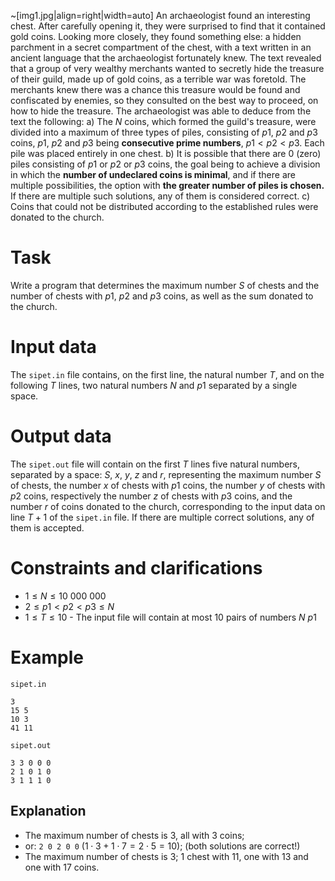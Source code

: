 ~[img1.jpg|align=right|width=auto] An archaeologist found an interesting chest. After carefully opening it, they were surprised to find that it contained gold coins. Looking more closely, they found something else: a hidden parchment in a secret compartment of the chest, with a text written in an ancient language that the archaeologist fortunately knew. The text revealed that a group of very wealthy merchants wanted to secretly hide the treasure of their guild, made up of gold coins, as a terrible war was foretold. The merchants knew there was a chance this treasure would be found and confiscated by enemies, so they consulted on the best way to proceed, on how to hide the treasure. The archaeologist was able to deduce from the text the following:
a) The $N$ coins, which formed the guild's treasure, were divided into a maximum of three types of piles, consisting of $p1$, $p2$ and $p3$ coins, $p1$, $p2$ and $p3$ being **consecutive prime numbers**, $p1<p2<p3$. Each pile was placed entirely in one chest.
b) It is possible that there are 0 (zero) piles consisting of $p1$ or $p2$ or $p3$ coins, the goal being to achieve a division in which the **number of undeclared coins is minimal**, and if there are multiple possibilities, the option with **the greater number of piles is chosen.** If there are multiple such solutions, any of them is considered correct.
c) Coins that could not be distributed according to the established rules were donated to the church.

# Task
Write a program that determines the maximum number $S$ of chests and the number of chests with $p1$, $p2$ and $p3$ coins, as well as the sum donated to the church.

# Input data

The `sipet.in` file contains, on the first line, the natural number $T$, and on the following $T$ lines, two natural numbers $N$ and $p1$ separated by a single space.

# Output data

The `sipet.out` file will contain on the first $T$ lines five natural numbers, separated by a space: $S$, $x$, $y$, $z$ and $r$, representing the maximum number $S$ of chests, the number $x$ of chests with $p1$ coins, the number $y$ of chests with $p2$ coins, respectively the number $z$ of chests with $p3$ coins, and the number $r$ of coins donated to the church, corresponding to the input data on line $T+1$ of the `sipet.in` file. If there are multiple correct solutions, any of them is accepted.

# Constraints and clarifications

* $1 \leq N \leq 10\ 000\ 000$
* $2 \leq p1 < p2 < p3 \leq N$
* $1 \leq T \leq 10$ - The input file will contain at most 10 pairs of numbers $N\ p1$

# Example

`sipet.in`
```
3
15 5
10 3
41 11
```

`sipet.out`
```
3 3 0 0 0
2 1 0 1 0
3 1 1 1 0
```

## Explanation

* The maximum number of chests is $3$, all with $3$ coins;
* or: `2 0 2 0 0` $(1 \cdot 3 + 1 \cdot 7 = 2 \cdot 5 = 10)$; (both solutions are correct!)
* The maximum number of chests is $3$; $1$ chest with $11$, one with $13$ and one with $17$ coins.